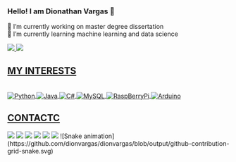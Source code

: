 ### Hello! I am Dionathan Vargas 👋

🔭 I’m currently working on master degree dissertation <br>
🌱 I’m currently learning machine learning and data science

<div>
  <a href="https://github.com/dionvargas">
  <img height="180em" src="https://github-readme-stats.vercel.app/api?username=dionvargas&show_icons=true&theme=merko&include_all_comits=true&count_private=true"/>
  <img height="180em" src="https://github-readme-stats.vercel.app/api/top-langs/?username=dionvargas&layout=compact&langs_count=16&theme=merko"/>
</div>

## MY INTERESTS

<div style="display: inline_block"><br>
  <img align="center" alt="Python" height="70" width="70" src="https://cdn.jsdelivr.net/gh/devicons/devicon/icons/python/python-original.svg"/>
  <img align="center" alt="Java" height="70" width="70" src="https://cdn.jsdelivr.net/gh/devicons/devicon/icons/java/java-original.svg"/>
  <img align="center" alt="C#" height="70" width="70" src="https://cdn.jsdelivr.net/gh/devicons/devicon/icons/csharp/csharp-original.svg"/>
  <img align="center" alt="MySQL" height="70" width="70" src="https://cdn.jsdelivr.net/gh/devicons/devicon/icons/mysql/mysql-original.svg"/>
  <img align="center" alt="RaspBerryPi" height="70" width="70" src="https://cdn.jsdelivr.net/gh/devicons/devicon/icons/raspberrypi/raspberrypi-original.svg"/>
  <img align="center" alt="Arduino" height="70" width="70" src="https://cdn.jsdelivr.net/gh/devicons/devicon/icons/arduino/arduino-original.svg"/>
</div>

## CONTACTC
  
<div>
<a href="https://www.instagram.com/dion_vargas/" target="_blank"><img src="https://img.shields.io/badge/Instagram-E4405F?style=for-the-badge&logo=instagram&logoColor=white"></a>
<a href="https://www.facebook.com/dionathan.vargas" target="_blank"><img src="https://img.shields.io/badge/Facebook-1877F2?style=for-the-badge&logo=facebook&logoColor=white"></a>
<a href="https://www.linkedin.com/in/dionathan-vargas/" target="_blank"><img src="https://img.shields.io/badge/LinkedIn-0077B5?style=for-the-badge&logo=linkedin&logoColor=white"></a>
<a href="mailto: dionathan.vargas@gmail.com" target="_blank"><img src="https://img.shields.io/badge/Gmail-D14836?style=for-the-badge&logo=gmail&logoColor=white"></a>
<a href="https://api.whatsapp.com/send?phone=5549985052317" target="_blank"><img src="https://img.shields.io/badge/WhatsApp-25D366?style=for-the-badge&logo=whatsapp&logoColor=white"></a>
<a href="https://www.youtube.com/channel/UCQ1hVylmb4y7mYffIjZ-z5A" target="_blank"><img src="https://img.shields.io/badge/YouTube-FF0000?style=for-the-badge&logo=youtube&logoColor=white"></a>
![Snake animation](https://github.com/dionvargas/dionvargas/blob/output/github-contribution-grid-snake.svg)
</div>
